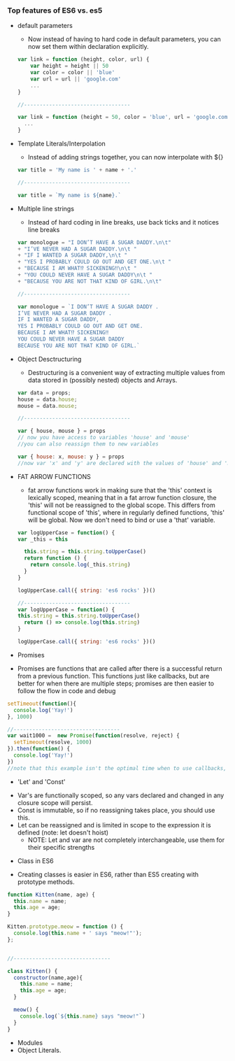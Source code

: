 ### Top features of ES6 vs. es5

* default parameters
  - Now instead of having to hard code in default parameters, you can now set them within declaration explicitly.
  ```javascript
  var link = function (height, color, url) {
      var height = height || 50
      var color = color || 'blue'
      var url = url || 'google.com'
      ...
  }

  //----------------------------------

  var link = function (height = 50, color = 'blue', url = 'google.com') {
    ...
  }
  ```
* Template Literals/Interpolation
  - Instead of adding strings together, you can now interpolate with ${}
  ```javascript
  var title = 'My name is ' + name + '.'

  //----------------------------------

  var title = `My name is ${name}.`
  ```    
* Multiple line strings
  - Instead of hard coding in line breaks, use back ticks and it notices line breaks
  ```javascript
  var monologue = "I DON’T HAVE A SUGAR DADDY.\n\t"
  + "I’VE NEVER HAD A SUGAR DADDY.\n\t "
  + "IF I WANTED A SUGAR DADDY,\n\t "
  + "YES I PROBABLY COULD GO OUT AND GET ONE.\n\t "
  + "BECAUSE I AM WHAT⁉ SICKENING‼\n\t "
  + "YOU COULD NEVER HAVE A SUGAR DADDY\n\t "
  + "BECAUSE YOU ARE NOT THAT KIND OF GIRL.\n\t"

  //----------------------------------

  var monologue = `I DON’T HAVE A SUGAR DADDY .
  I’VE NEVER HAD A SUGAR DADDY .
  IF I WANTED A SUGAR DADDY,
  YES I PROBABLY COULD GO OUT AND GET ONE.
  BECAUSE I AM WHAT⁉ SICKENING‼
  YOU COULD NEVER HAVE A SUGAR DADDY
  BECAUSE YOU ARE NOT THAT KIND OF GIRL.`

  ```    

* Object Desctructuring
  - Destructuring is a convenient way of extracting multiple values from data stored in (possibly nested) objects and Arrays.
  ```javascript
  var data = props;
  house = data.house;
  mouse = data.mouse;

  //----------------------------------

  var { house, mouse } = props
  // now you have access to variables 'house' and 'mouse'
  //you can also reassign them to new variables

  var { house: x, mouse: y } = props
  //now var 'x' and 'y' are declared with the values of 'house' and 'mouse'

  ```    
* FAT ARROW FUNCTIONS
  - fat arrow functions work in making sure that the 'this' context is lexically scoped, meaning that
  in a fat arrow function closure, the 'this' will not be reassigned to the global scope. This differs
  from functional scope of 'this', where in regularly defined functions, 'this' will be global. Now we
  don't need to bind or use a 'that' variable.
  ```javascript
  var logUpperCase = function() {
  var _this = this

    this.string = this.string.toUpperCase()
    return function () {
      return console.log(_this.string)
    }
  }

  logUpperCase.call({ string: 'es6 rocks' })()

  //----------------------------------
  var logUpperCase = function() {
  this.string = this.string.toUpperCase()
    return () => console.log(this.string)
  }

  logUpperCase.call({ string: 'es6 rocks' })()
  ```    

* Promises
- Promises are functions that are called after there is a successful return from a previous function. This functions just like callbacks, but are better for when there are multiple steps; promises are then easier to follow the flow in code and debug
```javascript
setTimeout(function(){
  console.log('Yay!')
}, 1000)

//----------------------------------
var wait1000 =  new Promise(function(resolve, reject) {
  setTimeout(resolve, 1000)
}).then(function() {
  console.log('Yay!')
})
//note that this example isn't the optimal time when to use callbacks, but rather with more complex methods (that I didn't want to clutter and confuse in an example)
```    
* 'Let' and 'Const'
- Var's are functionally scoped, so any vars declared and changed in any closure scope will persist.
- Const is immutable, so if no reassigning takes place, you should use this.
- Let can be reassigned and is limited in scope to the expression it is defined (note: let doesn't hoist)
  - NOTE: Let and var are not completely interchangeable, use them for their specific strengths
* Class in ES6
- Creating classes is easier in ES6, rather than ES5 creating with prototype methods.
```javascript
function Kitten(name, age) {
  this.name = name;
  this.age = age;
}

Kitten.prototype.meow = function () {
  console.log(this.name + ' says "meow!"');
};


//-------------------------------

class Kitten() {
  constructor(name,age){
    this.name = name;
    this.age = age;
  }

  meow() {
    console.log(`${this.name} says "meow!"`)
  }
}
```
* Modules
* Object Literals.
